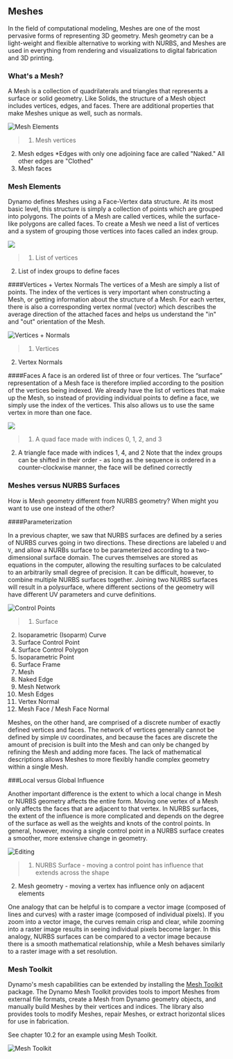 ## Meshes
In the field of computational modeling, Meshes are one of the most pervasive forms of representing 3D geometry. Mesh geometry can be a light-weight and flexible alternative to working with NURBS, and Meshes are used in everything from rendering and visualizations to digital fabrication and 3D printing. 

### What's a Mesh?
A Mesh is a collection of quadrilaterals and triangles that represents a surface or solid geometry. Like Solids, the structure of a Mesh object includes vertices, edges, and faces. There are additional properties that make Meshes unique as well, such as normals.

![Mesh Elements](images/5-7/MeshElements2.png)

> 1. Mesh vertices
2. Mesh edges *Edges with only one adjoining face are called "Naked." All other edges are "Clothed"
3. Mesh faces

### Mesh Elements
Dynamo defines Meshes using a Face-Vertex data structure. At its most basic level, this structure is simply a collection of points which are grouped into polygons. The points of a Mesh are called vertices, while the surface-like polygons are called faces. To create a Mesh we need a list of vertices and a system of grouping those vertices into faces called an index group.

![](images/5-7/meshFacesVertices.png)

> 1. List of vertices
2. List of index groups to define faces

####Vertices + Vertex Normals
The vertices of a Mesh are simply a list of points. The index of the vertices is very important when constructing a Mesh, or getting information about the structure of a Mesh. For each vertex, there is also a corresponding vertex normal (vector) which describes the average direction of the attached faces and helps us understand the "in" and "out" orientation of the Mesh. 

![Vertices + Normals](images/5-7/vertexNormals.png)

>1. Vertices
2. Vertex Normals


####Faces
A face is an ordered list of three or four vertices. The “surface” representation of a Mesh face is therefore implied according to the position of the vertices being indexed. We already have the list of vertices that make up the Mesh, so instead of providing individual points to define a face, we  simply use the index of the vertices. This also allows us to use the same vertex in more than one face.

![](images/5-7/meshFaces.png)

> 1. A quad face made with indices 0, 1, 2, and 3
2. A triangle face made with indices 1, 4, and 2 
Note that the index groups can be shifted in their order - as long as the sequence is ordered in a counter-clockwise manner, the face will be defined correctly

### Meshes versus NURBS Surfaces
How is Mesh geometry different from NURBS geometry? When might you want to use one instead of the other?

####Parameterization

In a previous chapter, we saw that NURBS surfaces are defined by a series of NURBS curves going in two directions. These directions are labeled ``U`` and ``V``, and allow a NURBs surface to be parameterized according to a two-dimensional surface domain. The curves themselves are stored as equations in the computer, allowing the resulting surfaces to be calculated to an arbitrarily small degree of precision. It can be difficult, however, to combine multiple NURBS surfaces together. Joining two NURBS surfaces will result in a polysurface, where different sections of the geometry will have different UV parameters and curve definitions.

![Control Points](images/5-7/NURBSvsMESH-01.jpg)
> 1. Surface
2. Isoparametric (Isoparm) Curve
3. Surface Control Point
4. Surface Control Polygon
5. Isoparametric Point
6. Surface Frame
7. Mesh
8. Naked Edge
9. Mesh Network
10. Mesh Edges
11. Vertex Normal
12. Mesh Face / Mesh Face Normal

Meshes, on the other hand, are comprised of a discrete number of exactly defined vertices and faces. The network of vertices generally cannot be defined by simple ``UV`` coordinates, and because the faces are discrete the amount of precision is built into the Mesh and can only be changed by refining the Mesh and adding more faces. The lack of mathematical descriptions allows Meshes to more flexibly handle complex geometry within a single Mesh.


###Local versus Global Influence

Another important difference is the extent to which a local change in Mesh or NURBS geometry affects the entire form. Moving one vertex of a Mesh only affects the faces that are adjacent to that vertex. In NURBS surfaces, the extent of the influence is more complicated and depends on the degree of the surface as well as the weights and knots of the control points. In general, however, moving a single control point in a NURBS surface creates a smoother, more extensive change in geometry.

![Editing](images/5-7/NURBSvsMESH-02.jpg)

> 1. NURBS Surface - moving a control point has influence that extends across the shape
2. Mesh geometry - moving a vertex has influence only on adjacent elements

One analogy that can be helpful is to compare a vector image (composed of lines and curves) with a raster image (composed of individual pixels). If you zoom into a vector image, the curves remain crisp and clear, while zooming into a raster image results in seeing individual pixels become larger. In this analogy, NURBS surfaces can be compared to a vector image because there is a smooth mathematical relationship, while a Mesh behaves similarly to a raster image with a set resolution.

### Mesh Toolkit
Dynamo's mesh capabilities can be extended by installing the [Mesh Toolkit](https://github.com/DynamoDS/Dynamo/wiki/Dynamo-Mesh-Toolkit) package. The Dynamo Mesh Toolkit provides tools to import Meshes from external file formats, create a Mesh from Dynamo geometry objects, and manually build Meshes by their vertices and indices. The library also provides tools to modify Meshes, repair Meshes, or extract horizontal slices for use in fabrication.

See chapter 10.2 for an example using Mesh Toolkit.

![Mesh Toolkit](images/5-7/MeshToolKit.png)
